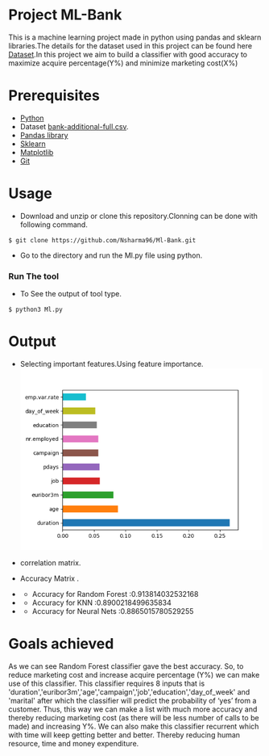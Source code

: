 # Project ML-Bank
This is a machine learning project made in python using pandas and sklearn libraries.The details for the dataset used in this project can be found here [Dataset](http://archive.ics.uci.edu/ml/datasets/Bank+Marketing).In this project we aim to build a classifier with good accuracy to maximize acquire percentage(Y%) and minimize marketing cost(X%)

# Prerequisites
- [Python](https://www.python.org/)
- Dataset [bank-additional-full.csv](http://archive.ics.uci.edu/ml/datasets/Bank+Marketing).
- [Pandas library](https://pandas.pydata.org/)
- [Sklearn](https://scikit-learn.org/stable/)
- [Matplotlib](https://matplotlib.org/)
- [Git](https://git-scm.com/)

# Usage
- Download and unzip or clone this repository.Clonning can be done with following command.
```
$ git clone https://github.com/Nsharma96/Ml-Bank.git
```
- Go to the directory and run the Ml.py file using python.


### Run The tool
- To See the output of tool type.
```
$ python3 Ml.py
```

# Output
- Selecting important features.Using feature importance.
![Screenshot](https://github.com/Nsharma96/Ml-Bank/blob/master/f.png)

- correlation matrix.

- Accuracy Matrix .
 - - Accuracy for Random Forest :0.913814032532168
 - - Accuracy for KNN :0.8900218499635834
 - - Accuracy for Neural Nets :0.8865015780529255
  
# Goals achieved

As we can see Random Forest classifier gave the best accuracy. So, to reduce marketing cost and increase acquire percentage 
(Y%) we can make use of this classifier. This classifier requires 8 inputs that is 'duration','euribor3m','age','campaign','job','education','day_of_week' and 'marital' after which the classifier will predict the
probability of ‘yes’ from a customer. Thus, this way we can make a list
with much more accuracy and thereby reducing marketing cost (as there will be less number of calls to be made) and increasing
Y%.
We can also make this classifier recurrent which with time will keep getting better and better. Thereby reducing human resource, time and money expenditure.
